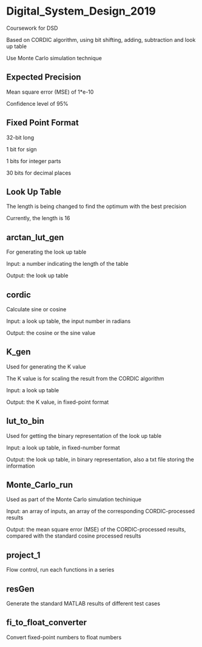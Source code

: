 # Digital_System_Design_2019

Coursework for DSD

Based on CORDIC algorithm, using bit shifting, adding, subtraction and look up table

Use Monte Carlo simulation technique

## Expected Precision

Mean square error (MSE) of 1*e-10

Confidence level of 95%

## Fixed Point Format

32-bit long

1 bit for sign

1 bits for integer parts

30 bits for decimal places

## Look Up Table

The length is being changed to find the optimum with the best precision

Currently, the length is 16

## arctan_lut_gen

For generating the look up table

Input: a number indicating the length of the table

Output: the look up table

## cordic

Calculate sine or cosine

Input: a look up table, the input number in radians

Output: the cosine or the sine value

## K_gen

Used for generating the K value

The K value is for scaling the result from the CORDIC algorithm

Input: a look up table

Output: the K value, in fixed-point format

## lut_to_bin

Used for getting the binary representation of the look up table

Input: a look up table, in fixed-number format

Output: the look up table, in binary representation, also a txt file storing the information

## Monte_Carlo_run

Used as part of the Monte Carlo simulation techinique

Input: an array of inputs, an array of the corresponding CORDIC-processed results

Output: the mean square error (MSE) of the CORDIC-processed results, compared with the standard cosine processed results

## project_1

Flow control, run each functions in a series

## resGen

Generate the standard MATLAB results of different test cases

## fi_to_float_converter

Convert fixed-point numbers to float numbers
